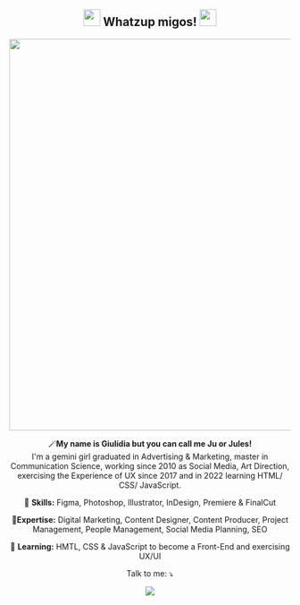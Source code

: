 
<span align="center">


## <img src="https://c.tenor.com/tcUHuyfhymAAAAAi/emoji-emojis.gif" width="30px"> Whatzup migos! <img src="https://c.tenor.com/tcUHuyfhymAAAAAi/emoji-emojis.gif" width="30px"></h2>


<div align="center">
<img src="https://user-images.githubusercontent.com/100308775/169810599-5fea08b8-53c0-4152-9298-4b75d18a0241.png" width="700px" />
</div>


<p align="center">
  🪄<strong>My name is Giulídia but you can call me Ju or Jules!</strong>  <br> I'm a gemini girl graduated in Advertising & Marketing, master in Communication Science, working since 2010 as Social Media, Art Direction, exercising the Experience of UX since 2017  and in 2022 learning HTML/ CSS/ JavaScript. 

</p>

<p align="center">
  💼 <strong>Skills:</strong> Figma, Photoshop, Illustrator, InDesign, Premiere & FinalCut 
  <p align="center">
🥇<strong>Expertise:</strong> Digital Marketing, Content Designer, Content Producer, Project Management, People Management, Social Media Planning, SEO</p>
<p align="center">
  📒 <strong>Learning:</strong> HMTL, CSS & JavaScript to become a Front-End and exercising UX/UI</p>

<p align="center">
    
<p align="center">
  Talk to me: ⤵️
</p>

<p align="center"> 
  <a href="https://www.linkedin.com/in/giulidia/" alt="Linkedin">
  <img src="https://img.shields.io/badge/-Linkedin-0e76a8?style=for-the-badge&logo=Linkedin&logoColor=white&link=https://www.linkedin.com/in/keidsonroby/" /></a>
</p>  


